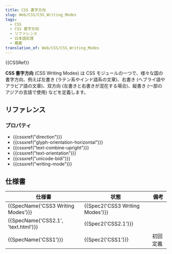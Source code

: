 ```yaml
---
title: CSS 書字方向
slug: Web/CSS/CSS_Writing_Modes
tags:
  - CSS
  - CSS 書字方向
  - リファレンス
  - 日本語処理
  - 概要
translation_of: Web/CSS/CSS_Writing_Modes
---
```

{{CSSRef}}

**CSS 書字方向** (CSS Writing Modes) は CSS モジュールの一つで、様々な国の書字方向、例えば左書き (ラテン系やインド語系の文章)、右書き (ヘブライ語やアラビア語の文章)、双方向 (左書きと右書きが混在する場合)、縦書き (一部のアジアの言語で使用) などを定義します。

## リファレンス

### プロパティ

- {{cssxref("direction")}}
- {{cssxref("glyph-orientation-horizontal")}}
- {{cssxref("text-combine-upright")}}
- {{cssxref("text-orientation")}}
- {{cssxref("unicode-bidi")}}
- {{cssxref("writing-mode")}}

## 仕様書

| 仕様書                              | 状態                            | 備考     |
| ----------------------------------- | ------------------------------- | -------- |
| {{SpecName('CSS3 Writing Modes')}}  | {{Spec2('CSS3 Writing Modes')}} |          |
| {{SpecName('CSS2.1', 'text.html')}} | {{Spec2('CSS2.1')}}             |          |
| {{SpecName('CSS1')}}                | {{Spec2('CSS1')}}               | 初回定義 |
